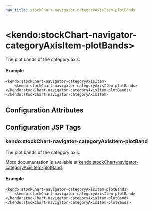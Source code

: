 ```yaml
---
nav_title: stockChart-navigator-categoryAxisItem-plotBands
---
```


# \<kendo:stockChart-navigator-categoryAxisItem-plotBands\>

The plot bands of the category axis.

#### Example
    <kendo:stockChart-navigator-categoryAxisItem>
        <kendo:stockChart-navigator-categoryAxisItem-plotBands></kendo:stockChart-navigator-categoryAxisItem-plotBands>
    </kendo:stockChart-navigator-categoryAxisItem>

## Configuration Attributes


##  Configuration JSP Tags

### kendo:stockChart-navigator-categoryAxisItem-plotBand

The plot bands of the category axis.

More documentation is available at [kendo:stockChart-navigator-categoryAxisItem-plotBand](/kendo-ui/api/wrappers/jsp/stockchart/navigator-categoryaxisitem-plotband).

#### Example

    <kendo:stockChart-navigator-categoryAxisItem-plotBands>
        <kendo:stockChart-navigator-categoryAxisItem-plotBand></kendo:stockChart-navigator-categoryAxisItem-plotBand>
    </kendo:stockChart-navigator-categoryAxisItem-plotBands>

